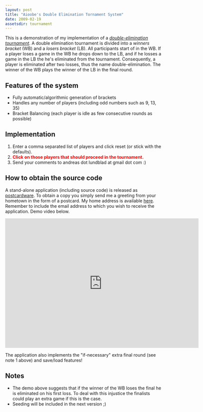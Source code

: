 ```yaml
---
layout: post
title: "Aioobe's Double Elimination Tornament System"
date: 2009-02-19
assetsdir: tournament
---
```


This is a demonstration of my implementation of a [*double-elimination tournament*](http://en.wikipedia.org/wiki/Double-elimination). A double elimination tournament is divided into a <em>winners bracket</em> (WB) and a <em>losers bracket</em> (LB). All participants start of in the WB. If a player loses a game in the WB he drops down to the LB, and if he losses a game in the LB the he's eliminated from the tournament. Consequently, a player is eliminated after two losses, thus the name double-elimination. The winner of the WB plays the winner of the LB in the final round.

Features of the system
--
- Fully automatic/algorithmic generation of brackets
- Handles any number of players (including odd numbers such as 9, 13, 35)
- Bracket Balancing (each player is idle as few consecutive rounds as possible)
      
Implementation
--
1. Enter a comma separated list of players and click reset (or stick with the defaults).
2. <b style='color: red'>Click on those players that should proceed in the tournament.</b>
3. Send your comments to andreas dot lundblad at gmail dot com :)

<applet width="680" height="600" code="se.aoeu.bracketapplet.BracketApplet" archive="/assets/blog/{{ page.assetsdir }}/BracketApplet.jar">
</applet>


How to obtain the source code
--
A stand-alone application (including source code) is released as [postcardware](http://en.wikipedia.org/wiki/Postcardware). To obtain a copy you simply send me a greeting from your hometown in the form of a postcard. My home address is available [here](/). Remember to include the email address to which you wish to receive the application. Demo video below.

<iframe width="620" height="415" src="https://www.youtube.com/embed/kR5mFi-XlbY" frameborder="0" allowfullscreen></iframe>

The application also implements the "if-necessary" extra final round (see note 1 above) and save/load features!

Notes
--
- The demo above suggests that if the winner of the WB loses the final he is eliminated on his first loss. To deal with this injustice the finalists could play an extra game if this is the case.
- Seeding will be included in the next version ;)

